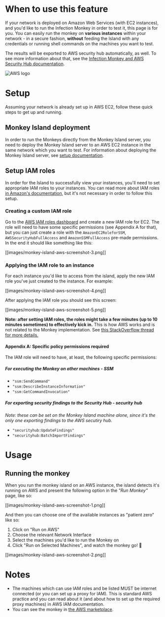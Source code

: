 # When to use this feature
If your network is deployed on Amazon Web Services (with EC2 instances), and you'd like to run the Infection Monkey in order to test it, this page is for you. You can easily run the monkey on **various instances** within your network - in a secure fashion, **without** feeding the Island with any credentials or running shell commands on the machines you want to test.

The results will be exported to AWS security hub automatically, as well. To see more information about that, see the [Infection Monkey and AWS Security Hub documentation](https://github.com/guardicore/monkey/wiki/Infection-Monkey-and-AWS-Security-Hub). 

![AWS logo](https://www.securview.com/wp-content/uploads/2018/02/aws-logo.png)

# Setup
Assuming your network is already set up in AWS EC2, follow these quick steps to get up and running.

## Monkey Island deployment
In order to run the Monkeys directly from the Monkey Island server, you need to deploy the Monkey Island server to an AWS EC2 instance in the same network which you want to test. For information about deploying the Monkey Island server, see [setup documentation](https://github.com/guardicore/monkey/wiki/setup).

## Setup IAM roles
In order for the Island to successfully view your instances, you'll need to set appropriate IAM roles to your instances. You can read more about IAM roles [in Amazon's documentation](https://docs.aws.amazon.com/IAM/latest/UserGuide/id_roles.html), but it's not necessary in order to follow this setup.

### Creating a custom IAM role
Go to the [AWS IAM roles dashboard](https://console.aws.amazon.com/iam/home?#/roles) and create a new IAM role for EC2. The role will need to have some specific permissions (see Appendix A for that), but you can just create a role with the `AmazonEC2RoleforSSM`, `AWSSecurityHubFullAccess` and `AmazonSSMFullAccess` pre-made permissions. In the end it should like something like this:

[[images/monkey-island-aws-screenshot-3.png]]

### Applying the IAM role to an instance
For each instance you'd like to access from the island, apply the new IAM role you've just created to the instance. For example: 

[[images/monkey-island-aws-screenshot-4.png]]

After applying the IAM role you should see this screen: 

[[images/monkey-island-aws-screenshot-5.png]]

**Note: after setting IAM roles, the roles might take a few minutes (up to 10 minutes sometimes) to effectively kick in.** This is how AWS works and is not related to the Monkey implementation. See [this StackOverflow thread for more details.](https://stackoverflow.com/questions/20156043/how-long-should-i-wait-after-applying-an-aws-iam-policy-before-it-is-valid) 

#### Appendix A: Specific policy permissions required
The IAM role will need to have, at least, the following specific permissions: 
##### For executing the Monkey on other machines - SSM
* `"ssm:SendCommand"`
* `"ssm:DescribeInstanceInformation"`
* `"ssm:GetCommandInvocation"`
##### For exporting security findings to the Security Hub - security hub
_Note: these can be set on the Monkey Island machine alone, since it's the only one exporting findings to the AWS secutiry hub._

* `"securityhub:UpdateFindings"`
* `"securityhub:BatchImportFindings"`

# Usage
## Running the monkey
When you run the monkey island on an AWS instance, the island detects it's running on AWS and present the following option in the _"Run Monkey"_ page, like so:

[[images/monkey-island-aws-screenshot-1.png]]

And then you can choose one of the available instances as "patient zero" like so:

1. Click on "Run on AWS"
2. Choose the relevant Network Interface
3. Select the machines you'd like to run the Monkey on
4. Click "Run on Selected Machines", and watch the monkey go! 🐒 

[[images/monkey-island-aws-screenshot-2.png]]

# Notes
* The machines which can use IAM roles and be listed MUST be internet connected (or you can set up a proxy for IAM). This is standard AWS practice and you can read about it (and about how to set up the required proxy machines) in AWS IAM documentation. 
* You can see the monkey in [the AWS marketplace](https://aws.amazon.com/marketplace/pp/B07B3J7K6D).
